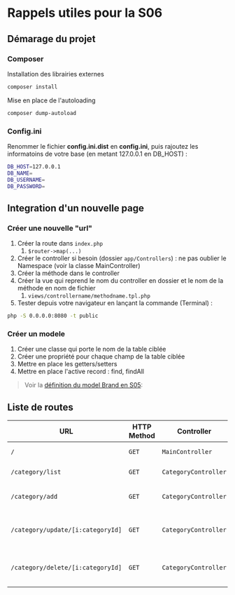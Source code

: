 # Rappels utiles pour la S06

## Démarage du projet

### Composer

Installation des librairies externes


```bash
composer install
```

Mise en place de l'autoloading


```bash
composer dump-autoload
```

### Config.ini

Renommer le fichier **config.ini.dist** en **config.ini**, puis rajoutez les informatoins de votre base (en metant 127.0.0.1 en DB_HOST) :

```bash
DB_HOST=127.0.0.1
DB_NAME=
DB_USERNAME=
DB_PASSWORD=
```

## Integration d'un nouvelle page
### Créer une nouvelle "url"

1. Créer la route dans `index.php`
   1. `$router->map(...)`
2. Créer le controller si besoin (dossier `app/Controllers`) : ne pas oublier le Namespace (voir la classe MainController)
3. Créer la méthode dans le controller
4. Créer la vue qui reprend le nom du controller en dossier et le nom de la méthode en nom de fichier
   1. `views/controllername/methodname.tpl.php`
5. Tester depuis votre navigateur en lançant la commande (Terminal) :

```bash
php -S 0.0.0.0:8080 -t public
```

### Créer un modele

1. Créer une classe qui porte le nom de la table ciblée
2. Créer une propriété pour chaque champ de la table ciblée
3. Mettre en place les getters/setters
4. Mettre en place l'active record : find, findAll
> Voir la [définition du model Brand en S05](https://github.com/O-clock-Hyperion/S05-projet-oShop-charlesen/blob/master/app/models/Brand.php): 


## Liste de routes

| URL | HTTP Method | Controller | Method | Title | Content | Comment |
|--|--|--|--|--|--|--|
| `/` | `GET` | `MainController` | `home` | Backoffice oShop | Backoffice dashboard | - |
| `/category/list` | `GET`| `CategoryController` | `list` | Liste des catégories | Categories list | - |
| `/category/add` | `GET`| `CategoryController` | `add` | Ajouter une catégorie | Form to add a category | - |
| `/category/update/[i:categoryId]` | `GET`| `CategoryController` | `update` | Éditer une catégorie | Form to update a category | [i:categoryId] is the category to update |
| `/category/delete/[i:categoryId]` | `GET`| `CategoryController` | `delete` | Supprimer une catégorie | Category delete | [i:categoryId] is the category to delete |